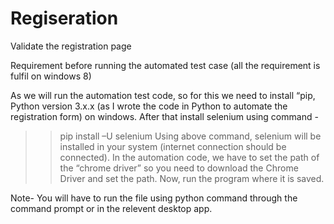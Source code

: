 # Regiseration
Validate the registration page


Requirement before running the automated test case
(all the requirement is fulfil on windows 8)

As we will run the automation test code, so for this we need to install “pip, Python version 3.x.x (as I wrote the code in Python to automate the registration form) on windows.
After that install selenium using command -
>> pip install –U selenium
Using above command, selenium will be installed in your system (internet connection should be connected).
In the automation code, we have to set the path of the “chrome driver” so you need to download the Chrome Driver and set the path. Now, run the program where it is saved.


Note- You will have to run the file using python command through the command prompt or in the relevent desktop app.